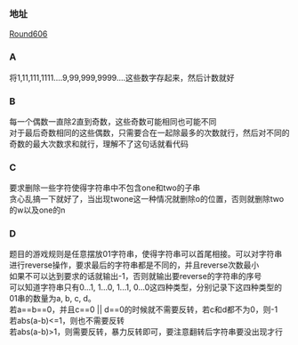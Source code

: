 ### 地址
[Round606](https://codeforces.com/contest/1277)

### A
将1,11,111,1111....9,99,999,9999....这些数字存起来，然后计数就好

### B
每一个偶数一直除2直到奇数，这些奇数可能相同也可能不同  
对于最后奇数相同的这些偶数，只需要合在一起除最多的次数就行，然后对不同的奇数的最大次数求和就行，理解不了这句话就看代码

### C
要求删除一些字符使得字符串中不包含one和two的子串  
贪心乱搞一下就好了，当出现twone这一种情况就删除o的位置，否则就删除two的w以及one的n

### D
题目的游戏规则是任意摆放01字符串，使得字符串可以首尾相接。可以对字符串进行reverse操作，要求最后的字符串都是不同的，并且reverse次数最小  
如果不可以达到要求的话就输出-1，否则就输出要reverse的字符串的序号  
可以知道字符串只有0...1, 1...0, 1...1, 0...0这四种类型，分别记录下这四种类型的01串的数量为a, b, c, d。  
若a==b==0，并且c==0 || d==0的时候就不需要反转，若c和d都不为0，则-1  
若abs(a-b)<=1，则也不需要反转  
若abs(a-b)>1，则需要反转，暴力反转即可，要注意翻转后字符串要没出现才行
